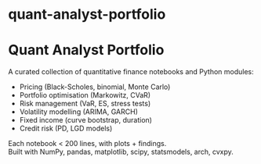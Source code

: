 # quant-analyst-portfolio

# Quant Analyst Portfolio

A curated collection of quantitative finance notebooks and Python modules:
- Pricing (Black-Scholes, binomial, Monte Carlo)
- Portfolio optimisation (Markowitz, CVaR)
- Risk management (VaR, ES, stress tests)
- Volatility modelling (ARIMA, GARCH)
- Fixed income (curve bootstrap, duration)
- Credit risk (PD, LGD models)

Each notebook < 200 lines, with plots + findings.  
Built with NumPy, pandas, matplotlib, scipy, statsmodels, arch, cvxpy.


